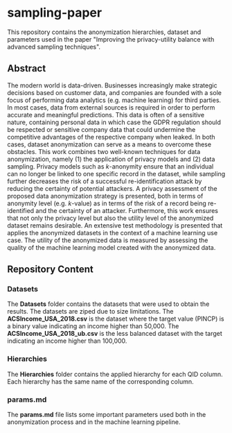 # sampling-paper

This repository contains the anonymization hierarchies, dataset and parameters used in the paper "Improving the privacy-utility balance with advanced sampling techniques".

## Abstract

The modern world is data-driven. Businesses increasingly make strategic decisions based on customer data, and companies are founded with a sole focus of performing data analytics (e.g. machine learning) for third parties. 
In most cases, data from external sources is required in order to perform accurate and meaningful predictions. This data is often of a sensitive nature, containing personal data in which case the GDPR regulation should be respected or sensitive company data that could undermine the competitive advantages of the respective company when leaked. In both cases, dataset anonymization can serve as a means to overcome these obstacles.
This work combines two well-known techniques for data anonymization, namely (1) the application of privacy models and (2) data sampling. Privacy models such as $k$-anonymity ensure that an individual can no longer be linked to one specific record in the dataset, while sampling further decreases the risk of a successful re-identification attack by reducing the certainty of potential attackers. A privacy assessment of the proposed data anonymization strategy is presented, both in terms of anonymity level (e.g. $k$-value) as in terms of the risk of a record being re-identified and the certainty of an attacker. Furthermore, this work ensures that not only the privacy level but also the utility level of the anonymized dataset remains desirable. An extensive test methodology is presented that applies the anonymized datasets in the context of a machine learning use case.  The utility of the anonymized data is measured by assessing the quality of the machine learning model created with the anonymized data.

## Repository Content

### Datasets

The **Datasets** folder contains the datasets that were used to obtain the results. The datasets are ziped due to size limitations. The **ACSIncome_USA_2018.csv** is the dataset where the target value (PINCP) is a binary value indicating an income higher than 50,000. The **ACSIncome_USA_2018_ub.csv** is the less balanced dataset with the target indicating an income higher than 100,000.

### Hierarchies
The **Hierarchies** folder contains the applied hierarchy for each QID column. Each hierarchy has the same name of the corresponding column.

### params.md

The **params.md** file lists some important parameters used both in the anonymization process and in the machine learning pipeline.